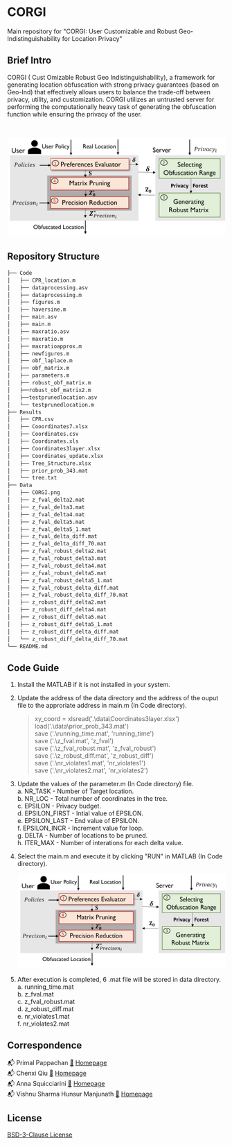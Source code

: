
# CORGI #

Main repository for "CORGI: User Customizable and Robust Geo-Indistinguishability for Location Privacy"

## Brief Intro ##
CORGI ( Cust Omizable Robust Geo Indistinguishability), a framework for generating location obfuscation with strong privacy guarantees (based on Geo-Ind) that effectively allows users to balance the trade-off between privacy, utility, and customization. CORGI utilizes an untrusted server for performing the computationally heavy task of generating the obfuscation function while ensuring the privacy of the user.

<br />

![](Results/CORGI.png)

## Repository Structure ##

```bash
├── Code
│   ├── CPR_location.m
│   ├── dataprocessing.asv
│   ├── dataprocessing.m
│   ├── figures.m
│   ├── haversine.m
│   ├── main.asv
│   ├── main.m
│   ├── maxratio.asv
│   ├── maxratio.m
│   ├── maxratioapprox.m
│   ├── newfigures.m
│   ├── obf_laplace.m
│   ├── obf_matrix.m
│   ├── parameters.m
│   ├── robust_obf_matrix.m
│   ├──robust_obf_matrix2.m
│   ├──testprunedlocation.asv
│   └── testprunedlocation.m
├── Results
│   ├── CPR.csv
│   ├── Cooordinates7.xlsx
│   ├── Coordinates.csv
│   ├── Coordinates.xls
│   ├── Coordinates3layer.xlsx
│   ├── Coordinates_update.xlsx
│   ├── Tree_Structure.xlsx
│   ├── prior_prob_343.mat
│   └── tree.txt
├── Data
│   ├── CORGI.png
│   ├── z_fval_delta2.mat
│   ├── z_fval_delta3.mat
│   ├── z_fval_delta4.mat
│   ├── z_fval_delta5.mat
│   ├── z_fval_delta5_1.mat
│   ├── z_fval_delta_diff.mat
│   ├── z_fval_delta_diff_70.mat
│   ├── z_fval_robust_delta2.mat
│   ├── z_fval_robust_delta3.mat
│   ├── z_fval_robust_delta4.mat
│   ├── z_fval_robust_delta5.mat
│   ├── z_fval_robust_delta5_1.mat
│   ├── z_fval_robust_delta_diff.mat
│   ├── z_fval_robust_delta_diff_70.mat
│   ├── z_robust_diff_delta2.mat
│   ├── z_robust_diff_delta4.mat
│   ├── z_robust_diff_delta5.mat
│   ├── z_robust_diff_delta5_1.mat
│   ├── z_robust_diff_delta_diff.mat
│   └── z_robust_diff_delta_diff_70.mat
└── README.md
```
## Code Guide ##
1. Install the MATLAB if it is not installed in your system.
2. Update the address of the data directory and the address of the ouput file to the approriate address in main.m (In Code directory).
    > xy_coord = xlsread('.\data\Coordinates3layer.xlsx')  <br />
    > load('.\data\prior_prob_343.mat')  <br />
    > save ('.\running_time.mat', 'running_time')  <br />
    > save ('.\z_fval.mat', 'z_fval')  <br />
    > save ('.\z_fval_robust.mat', 'z_fval_robust')  <br />
    > save ('.\z_robust_diff.mat', 'z_robust_diff')  <br />
    > save ('.\nr_violates1.mat', 'nr_violates1')  <br />
    > save ('.\nr_violates2.mat', 'nr_violates2')  <br />
3. Update the values of the parameter.m (In Code directory) file. <br />
    a. NR_TASK - Number of Target location. <br />
    b. NR_LOC  - Total number of coordinates in the tree. <br />
    c. EPSILON - Privacy budget. <br />
    d. EPSILON_FIRST - Intial value of EPSILON. <br />
    e. EPSILON_LAST - End value of EPSILON. <br />
    f. EPSILON_INCR - Increment value for loop. <br />
    g. DELTA - Number of locations to be pruned. <br />
    h. ITER_MAX - Number of interations for each delta value. <br />
4. Select the main.m and execute it by clicking "RUN" in MATLAB (In Code directory).

   ![](Results/CORGI.png)
  
5. After execution is completed, 6 .mat file will be stored in data directory. <br />
    a. running_time.mat <br />
    b. z_fval.mat <br />
    c. z_fval_robust.mat <br />
    d. z_robust_diff.mat <br />
    e. nr_violates1.mat <br />
    f. nr_violates2.mat <br />

## Correspondence ##

📬 Primal Pappachan [📜](mailto:primal@psu.edu) [Homepage](https://primalpappachan.com/)<br />
📬 Chenxi Qiu [📜](mailto:chenxi.qiu@unt.edu) [Homepage](https://computerscience.engineering.unt.edu/people/faculty/chenxi-qiu)<br />
📬 Anna Squicciarini [📜](mailto:acs20@psu.edu) [Homepage](https://faculty.ist.psu.edu/acs20/)<br />
📬 Vishnu Sharma Hunsur Manjunath [📜](mailto:vxh5104@psu.edu) [Homepage](mailto:vxh5104@psu.edu)<br />

## License

[BSD-3-Clause License](https://choosealicense.com/licenses/bsd-3-clause/)
